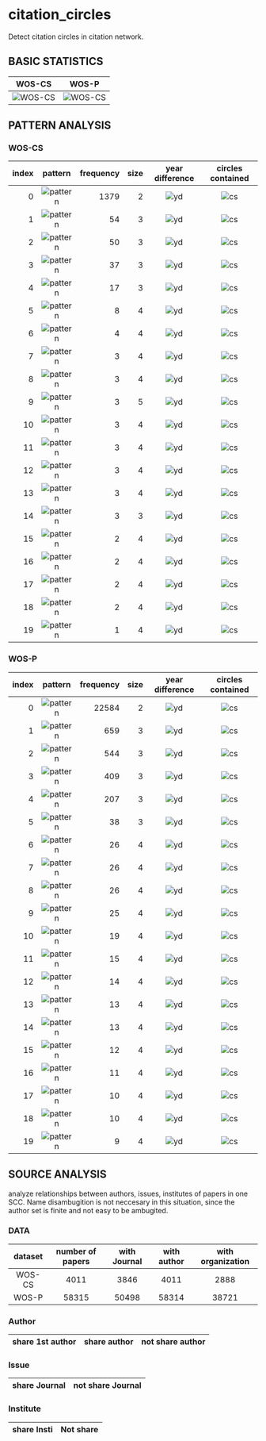 # citation_circles
Detect citation circles in citation network.

## BASIC STATISTICS
| WOS-CS|WOS-P|
| :------: | :------: |
|![WOS-CS](fig/scc_stats_computer_science.jpg)|![WOS-CS](fig/scc_stats_physics.jpg)|


## PATTERN ANALYSIS

### WOS-CS

|index|pattern|frequency|size|year difference|circles contained|
| ------: | :------: | ------: | ------: | :------: | :------: |
|0|![pattern](fig/patterns/scc_pattern_computer_science_0.jpg)|1379|2|![yd](fig/yds/scc_yd_computer_science_0.jpg)|![cs](fig/cs/scc_cs_computer_science_0.jpg)|
|1|![pattern](fig/patterns/scc_pattern_computer_science_1.jpg)|54|3|![yd](fig/yds/scc_yd_computer_science_1.jpg)|![cs](fig/cs/scc_cs_computer_science_1.jpg)|
|2|![pattern](fig/patterns/scc_pattern_computer_science_2.jpg)|50|3|![yd](fig/yds/scc_yd_computer_science_2.jpg)|![cs](fig/cs/scc_cs_computer_science_2.jpg)|
|3|![pattern](fig/patterns/scc_pattern_computer_science_3.jpg)|37|3|![yd](fig/yds/scc_yd_computer_science_3.jpg)|![cs](fig/cs/scc_cs_computer_science_3.jpg)|
|4|![pattern](fig/patterns/scc_pattern_computer_science_4.jpg)|17|3|![yd](fig/yds/scc_yd_computer_science_4.jpg)|![cs](fig/cs/scc_cs_computer_science_4.jpg)|
|5|![pattern](fig/patterns/scc_pattern_computer_science_5.jpg)|8|4|![yd](fig/yds/scc_yd_computer_science_5.jpg)|![cs](fig/cs/scc_cs_computer_science_5.jpg)|
|6|![pattern](fig/patterns/scc_pattern_computer_science_6.jpg)|4|4|![yd](fig/yds/scc_yd_computer_science_6.jpg)|![cs](fig/cs/scc_cs_computer_science_6.jpg)|
|7|![pattern](fig/patterns/scc_pattern_computer_science_7.jpg)|3|4|![yd](fig/yds/scc_yd_computer_science_7.jpg)|![cs](fig/cs/scc_cs_computer_science_7.jpg)|
|8|![pattern](fig/patterns/scc_pattern_computer_science_8.jpg)|3|4|![yd](fig/yds/scc_yd_computer_science_8.jpg)|![cs](fig/cs/scc_cs_computer_science_8.jpg)|
|9|![pattern](fig/patterns/scc_pattern_computer_science_9.jpg)|3|5|![yd](fig/yds/scc_yd_computer_science_9.jpg)|![cs](fig/cs/scc_cs_computer_science_9.jpg)|
|10|![pattern](fig/patterns/scc_pattern_computer_science_10.jpg)|3|4|![yd](fig/yds/scc_yd_computer_science_10.jpg)|![cs](fig/cs/scc_cs_computer_science_10.jpg)|
|11|![pattern](fig/patterns/scc_pattern_computer_science_11.jpg)|3|4|![yd](fig/yds/scc_yd_computer_science_11.jpg)|![cs](fig/cs/scc_cs_computer_science_11.jpg)|
|12|![pattern](fig/patterns/scc_pattern_computer_science_12.jpg)|3|4|![yd](fig/yds/scc_yd_computer_science_12.jpg)|![cs](fig/cs/scc_cs_computer_science_12.jpg)|
|13|![pattern](fig/patterns/scc_pattern_computer_science_13.jpg)|3|4|![yd](fig/yds/scc_yd_computer_science_13.jpg)|![cs](fig/cs/scc_cs_computer_science_13.jpg)|
|14|![pattern](fig/patterns/scc_pattern_computer_science_14.jpg)|3|3|![yd](fig/yds/scc_yd_computer_science_14.jpg)|![cs](fig/cs/scc_cs_computer_science_14.jpg)|
|15|![pattern](fig/patterns/scc_pattern_computer_science_15.jpg)|2|4|![yd](fig/yds/scc_yd_computer_science_15.jpg)|![cs](fig/cs/scc_cs_computer_science_15.jpg)|
|16|![pattern](fig/patterns/scc_pattern_computer_science_16.jpg)|2|4|![yd](fig/yds/scc_yd_computer_science_16.jpg)|![cs](fig/cs/scc_cs_computer_science_16.jpg)|
|17|![pattern](fig/patterns/scc_pattern_computer_science_17.jpg)|2|4|![yd](fig/yds/scc_yd_computer_science_17.jpg)|![cs](fig/cs/scc_cs_computer_science_17.jpg)|
|18|![pattern](fig/patterns/scc_pattern_computer_science_18.jpg)|2|4|![yd](fig/yds/scc_yd_computer_science_18.jpg)|![cs](fig/cs/scc_cs_computer_science_18.jpg)|
|19|![pattern](fig/patterns/scc_pattern_computer_science_19.jpg)|1|4|![yd](fig/yds/scc_yd_computer_science_19.jpg)|![cs](fig/cs/scc_cs_computer_science_19.jpg)|


### WOS-P
|index|pattern|frequency|size|year difference|circles contained|
| ------: | :------: | ------: | ------: | :------: | :------: |
|0|![pattern](fig/patterns/scc_pattern_physics_0.jpg)|22584|2|![yd](fig/yds/scc_yd_physics_0.jpg)|![cs](fig/cs/scc_cs_physics_0.jpg)|
|1|![pattern](fig/patterns/scc_pattern_physics_1.jpg)|659|3|![yd](fig/yds/scc_yd_physics_1.jpg)|![cs](fig/cs/scc_cs_physics_1.jpg)|
|2|![pattern](fig/patterns/scc_pattern_physics_2.jpg)|544|3|![yd](fig/yds/scc_yd_physics_2.jpg)|![cs](fig/cs/scc_cs_physics_2.jpg)|
|3|![pattern](fig/patterns/scc_pattern_physics_3.jpg)|409|3|![yd](fig/yds/scc_yd_physics_3.jpg)|![cs](fig/cs/scc_cs_physics_3.jpg)|
|4|![pattern](fig/patterns/scc_pattern_physics_4.jpg)|207|3|![yd](fig/yds/scc_yd_physics_4.jpg)|![cs](fig/cs/scc_cs_physics_4.jpg)|
|5|![pattern](fig/patterns/scc_pattern_physics_5.jpg)|38|3|![yd](fig/yds/scc_yd_physics_5.jpg)|![cs](fig/cs/scc_cs_physics_5.jpg)|
|6|![pattern](fig/patterns/scc_pattern_physics_6.jpg)|26|4|![yd](fig/yds/scc_yd_physics_6.jpg)|![cs](fig/cs/scc_cs_physics_6.jpg)|
|7|![pattern](fig/patterns/scc_pattern_physics_7.jpg)|26|4|![yd](fig/yds/scc_yd_physics_7.jpg)|![cs](fig/cs/scc_cs_physics_7.jpg)|
|8|![pattern](fig/patterns/scc_pattern_physics_8.jpg)|26|4|![yd](fig/yds/scc_yd_physics_8.jpg)|![cs](fig/cs/scc_cs_physics_8.jpg)|
|9|![pattern](fig/patterns/scc_pattern_physics_9.jpg)|25|4|![yd](fig/yds/scc_yd_physics_9.jpg)|![cs](fig/cs/scc_cs_physics_9.jpg)|
|10|![pattern](fig/patterns/scc_pattern_physics_10.jpg)|19|4|![yd](fig/yds/scc_yd_physics_10.jpg)|![cs](fig/cs/scc_cs_physics_10.jpg)|
|11|![pattern](fig/patterns/scc_pattern_physics_11.jpg)|15|4|![yd](fig/yds/scc_yd_physics_11.jpg)|![cs](fig/cs/scc_cs_physics_11.jpg)|
|12|![pattern](fig/patterns/scc_pattern_physics_12.jpg)|14|4|![yd](fig/yds/scc_yd_physics_12.jpg)|![cs](fig/cs/scc_cs_physics_12.jpg)|
|13|![pattern](fig/patterns/scc_pattern_physics_13.jpg)|13|4|![yd](fig/yds/scc_yd_physics_13.jpg)|![cs](fig/cs/scc_cs_physics_13.jpg)|
|14|![pattern](fig/patterns/scc_pattern_physics_14.jpg)|13|4|![yd](fig/yds/scc_yd_physics_14.jpg)|![cs](fig/cs/scc_cs_physics_14.jpg)|
|15|![pattern](fig/patterns/scc_pattern_physics_15.jpg)|12|4|![yd](fig/yds/scc_yd_physics_15.jpg)|![cs](fig/cs/scc_cs_physics_15.jpg)|
|16|![pattern](fig/patterns/scc_pattern_physics_16.jpg)|11|4|![yd](fig/yds/scc_yd_physics_16.jpg)|![cs](fig/cs/scc_cs_physics_16.jpg)|
|17|![pattern](fig/patterns/scc_pattern_physics_17.jpg)|10|4|![yd](fig/yds/scc_yd_physics_17.jpg)|![cs](fig/cs/scc_cs_physics_17.jpg)|
|18|![pattern](fig/patterns/scc_pattern_physics_18.jpg)|10|4|![yd](fig/yds/scc_yd_physics_18.jpg)|![cs](fig/cs/scc_cs_physics_18.jpg)|
|19|![pattern](fig/patterns/scc_pattern_physics_19.jpg)|9|4|![yd](fig/yds/scc_yd_physics_19.jpg)|![cs](fig/cs/scc_cs_physics_19.jpg)|


## SOURCE ANALYSIS

analyze relationships between authors, issues, institutes of papers in one SCC. Name disambugition is not neccesary in this situation, since the author set is finite and not easy to be ambugited.


### DATA
|dataset|number of papers|with Journal|with author|with organization|
| :------: |:------: |:------: |:------: |:------: |
|WOS-CS|4011|3846|4011|2888|
|WOS-P|58315|50498|58314|38721|


### Author

|share 1st author| share author| not share author|
| :------: |:------: |:------: |

### Issue
|share Journal | not share Journal|
| :------: |:------: |

### Institute
|share Insti| Not share|
| :------: |:------: |





